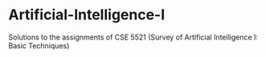 # Artificial-Intelligence-I
Solutions to the assignments of CSE 5521 (Survey of Artificial Intelligence I: Basic Techniques)
